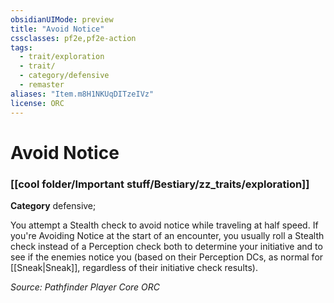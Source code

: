 ```yaml
---
obsidianUIMode: preview
title: "Avoid Notice"
cssclasses: pf2e,pf2e-action
tags:
  - trait/exploration
  - trait/
  - category/defensive
  - remaster
aliases: "Item.m8H1NKUqDITzeIVz"
license: ORC
---
```

# Avoid Notice

### [[cool folder/Important stuff/Bestiary/zz_traits/exploration]]

**Category** defensive; 




You attempt a Stealth check to avoid notice while traveling at half speed. If you're Avoiding Notice at the start of an encounter, you usually roll a Stealth check instead of a Perception check both to determine your initiative and to see if the enemies notice you (based on their Perception DCs, as normal for [[Sneak|Sneak]], regardless of their initiative check results).

*Source: Pathfinder Player Core*
*ORC*
